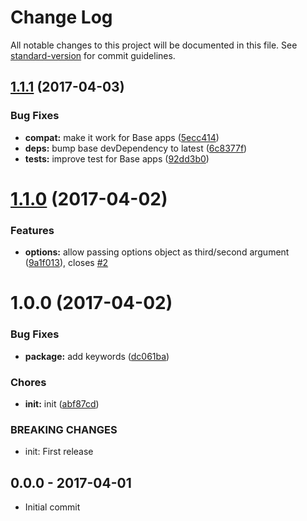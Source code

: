 # Change Log

All notable changes to this project will be documented in this file. See [standard-version](https://github.com/conventional-changelog/standard-version) for commit guidelines.

<a name="1.1.1"></a>
## [1.1.1](https://github.com/tunnckocore/dush-better-use/compare/v1.1.0...v1.1.1) (2017-04-03)


### Bug Fixes

* **compat:** make it work for Base apps ([5ecc414](https://github.com/tunnckocore/dush-better-use/commit/5ecc414))
* **deps:** bump base devDependency to latest ([6c8377f](https://github.com/tunnckocore/dush-better-use/commit/6c8377f))
* **tests:** improve test for Base apps ([92dd3b0](https://github.com/tunnckocore/dush-better-use/commit/92dd3b0))



<a name="1.1.0"></a>
# [1.1.0](https://github.com/tunnckocore/dush-better-use/compare/v1.0.0...v1.1.0) (2017-04-02)


### Features

* **options:** allow passing options object as third/second argument ([9a1f013](https://github.com/tunnckocore/dush-better-use/commit/9a1f013)), closes [#2](https://github.com/tunnckocore/dush-better-use/issues/2)



<a name="1.0.0"></a>
# 1.0.0 (2017-04-02)


### Bug Fixes

* **package:** add keywords ([dc061ba](https://github.com/tunnckocore/dush-better-use/commit/dc061ba))


### Chores

* **init:** init ([abf87cd](https://github.com/tunnckocore/dush-better-use/commit/abf87cd))


### BREAKING CHANGES

* init: First release





## 0.0.0 - 2017-04-01
- Initial commit